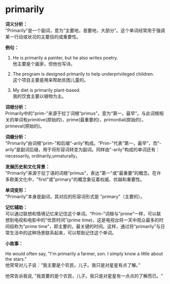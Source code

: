 # primarily

**词义分析：**  
"Primarily"是一个副词，意为“主要地，首要地，大部分”。这个单词经常用于强调某一行动或状况的主要目的或重要性。

  

**例句：**

  

1.  He is primarily a painter, but he also writes poetry.  
    他主要是个画家，但他也写诗。
    
      
    
2.  The program is designed primarily to help underprivileged children.  
    这个项目主要是用来帮助贫困儿童的。
    
      
    
3.  My diet is primarily plant-based.  
    我的饮食主要以植物为主。
    
      
    

  

**词根分析：**  
Primarily中的"prim-"来源于拉丁词根“primus”，意为“第一，最早”。与此词根相关的单词有primitive(原始的)，prime(最重要的)，primordial(原始的)，primeval(原始的)。

  

**词缀分析：**  
"Primarily"由词根“prim-”和后缀“-arily”构成。“Prim-”代表“第一，最早”，而“-arily”是副词后缀，用于将形容词转变为副词。同样由"-arily"构成的单词还有：necessarily, ordinarily,unnaturally。

  

**发展历史和文化背景：**  
"Primarily"来源于拉丁语的词根“primus”，表达"第一"或"最重要"的概念。在许多欧美文化中，"first"或"primary"的概念象征着权威、优越和重要性。

  

**单词变形：**  
"Primarily"本身是副词，其对应的形容词形式是 "primary"（主要的）。

  

**记忆辅助：**  
可以通过联想和情境记忆来记住这个单词。“Prim-”词根与“prime”一样，可以联想到电视和电影中的“优质时间”(prime time)，这是电视台将一天中观众最多的时间段称为"prime time"，即主要的，最关键的时间。这样，通过将“primarily”与日常生活中的这种场景联系起来，可以帮助记住这个单词。

  

**小故事：**

  

He would often say, "I'm primarily a farmer, son. I simply know a little about the stars."  
他常常对儿子说：“我主要是个农民，儿子。我只是对星星有点了解。”

  

他常告诉我说, "我首要的是个农民，儿子。我只是对星星有一点点的了解而已。"
